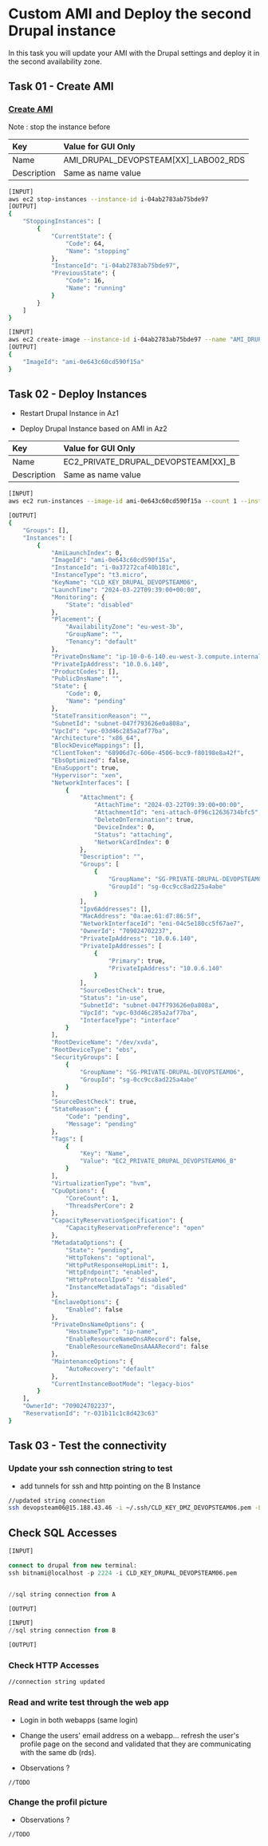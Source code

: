 # Custom AMI and Deploy the second Drupal instance

In this task you will update your AMI with the Drupal settings and deploy it in the second availability zone.

## Task 01 - Create AMI

### [Create AMI](https://awscli.amazonaws.com/v2/documentation/api/latest/reference/ec2/create-image.html)

Note : stop the instance before

|Key|Value for GUI Only|
|:--|:--|
|Name|AMI_DRUPAL_DEVOPSTEAM[XX]_LABO02_RDS|
|Description|Same as name value|

```bash
[INPUT]
aws ec2 stop-instances --instance-id i-04ab2783ab75bde97
[OUTPUT]
{
    "StoppingInstances": [
        {
            "CurrentState": {
                "Code": 64,
                "Name": "stopping"
            },
            "InstanceId": "i-04ab2783ab75bde97",
            "PreviousState": {
                "Code": 16,
                "Name": "running"
            }
        }
    ]
}

[INPUT]
aws ec2 create-image --instance-id i-04ab2783ab75bde97 --name "AMI_DRUPAL_DEVOPSTEAM06_LABO02_RDS" --description "AMI_DRUPAL_DEVOPSTEAM06_LABO02_RDS"
[OUTPUT]
{
    "ImageId": "ami-0e643c60cd590f15a"
}
```

## Task 02 - Deploy Instances

* Restart Drupal Instance in Az1

* Deploy Drupal Instance based on AMI in Az2

|Key|Value for GUI Only|
|:--|:--|
|Name|EC2_PRIVATE_DRUPAL_DEVOPSTEAM[XX]_B|
|Description|Same as name value|

```bash
[INPUT]
aws ec2 run-instances --image-id ami-0e643c60cd590f15a --count 1 --instance-type t3.micro --key-name CLD_KEY_DRUPAL_DEVOPSTEAM06 --security-group-ids sg-0cc9cc8ad225a4abe --subnet-id subnet-047f793626e0a808a --private-ip-address 10.0.6.140 --tag-specifications 'ResourceType=instance,Tags=[{Key=Name,Value=EC2_PRIVATE_DRUPAL_DEVOPSTEAM06_B}]'

[OUTPUT]
{
    "Groups": [],
    "Instances": [
        {
            "AmiLaunchIndex": 0,
            "ImageId": "ami-0e643c60cd590f15a",
            "InstanceId": "i-0a37272caf40b181c",
            "InstanceType": "t3.micro",
            "KeyName": "CLD_KEY_DRUPAL_DEVOPSTEAM06",
            "LaunchTime": "2024-03-22T09:39:00+00:00",
            "Monitoring": {
                "State": "disabled"
            },
            "Placement": {
                "AvailabilityZone": "eu-west-3b",
                "GroupName": "",
                "Tenancy": "default"
            },
            "PrivateDnsName": "ip-10-0-6-140.eu-west-3.compute.internal",
            "PrivateIpAddress": "10.0.6.140",
            "ProductCodes": [],
            "PublicDnsName": "",
            "State": {
                "Code": 0,
                "Name": "pending"
            },
            "StateTransitionReason": "",
            "SubnetId": "subnet-047f793626e0a808a",
            "VpcId": "vpc-03d46c285a2af77ba",
            "Architecture": "x86_64",
            "BlockDeviceMappings": [],
            "ClientToken": "68906d7c-606e-4506-bcc9-f80198e8a42f",
            "EbsOptimized": false,
            "EnaSupport": true,
            "Hypervisor": "xen",
            "NetworkInterfaces": [
                {
                    "Attachment": {
                        "AttachTime": "2024-03-22T09:39:00+00:00",
                        "AttachmentId": "eni-attach-0f96c12636734bfc5",
                        "DeleteOnTermination": true,
                        "DeviceIndex": 0,
                        "Status": "attaching",
                        "NetworkCardIndex": 0
                    },
                    "Description": "",
                    "Groups": [
                        {
                            "GroupName": "SG-PRIVATE-DRUPAL-DEVOPSTEAM06",
                            "GroupId": "sg-0cc9cc8ad225a4abe"
                        }
                    ],
                    "Ipv6Addresses": [],
                    "MacAddress": "0a:ae:61:d7:86:5f",
                    "NetworkInterfaceId": "eni-04c5e180cc5f67ae7",
                    "OwnerId": "709024702237",
                    "PrivateIpAddress": "10.0.6.140",
                    "PrivateIpAddresses": [
                        {
                            "Primary": true,
                            "PrivateIpAddress": "10.0.6.140"
                        }
                    ],
                    "SourceDestCheck": true,
                    "Status": "in-use",
                    "SubnetId": "subnet-047f793626e0a808a",
                    "VpcId": "vpc-03d46c285a2af77ba",
                    "InterfaceType": "interface"
                }
            ],
            "RootDeviceName": "/dev/xvda",
            "RootDeviceType": "ebs",
            "SecurityGroups": [
                {
                    "GroupName": "SG-PRIVATE-DRUPAL-DEVOPSTEAM06",
                    "GroupId": "sg-0cc9cc8ad225a4abe"
                }
            ],
            "SourceDestCheck": true,
            "StateReason": {
                "Code": "pending",
                "Message": "pending"
            },
            "Tags": [
                {
                    "Key": "Name",
                    "Value": "EC2_PRIVATE_DRUPAL_DEVOPSTEAM06_B"
                }
            ],
            "VirtualizationType": "hvm",
            "CpuOptions": {
                "CoreCount": 1,
                "ThreadsPerCore": 2
            },
            "CapacityReservationSpecification": {
                "CapacityReservationPreference": "open"
            },
            "MetadataOptions": {
                "State": "pending",
                "HttpTokens": "optional",
                "HttpPutResponseHopLimit": 1,
                "HttpEndpoint": "enabled",
                "HttpProtocolIpv6": "disabled",
                "InstanceMetadataTags": "disabled"
            },
            "EnclaveOptions": {
                "Enabled": false
            },
            "PrivateDnsNameOptions": {
                "HostnameType": "ip-name",
                "EnableResourceNameDnsARecord": false,
                "EnableResourceNameDnsAAAARecord": false
            },
            "MaintenanceOptions": {
                "AutoRecovery": "default"
            },
            "CurrentInstanceBootMode": "legacy-bios"
        }
    ],
    "OwnerId": "709024702237",
    "ReservationId": "r-031b11c1c8d423c63"
}
```

## Task 03 - Test the connectivity

### Update your ssh connection string to test

* add tunnels for ssh and http pointing on the B Instance

```bash
//updated string connection
ssh devopsteam06@15.188.43.46 -i ~/.ssh/CLD_KEY_DMZ_DEVOPSTEAM06.pem -L 2224:10.0.6.140:22 -L 8081:10.0.6.140:8081
```

## Check SQL Accesses

```sql
[INPUT]

connect to drupal from new terminal:
ssh bitnami@localhost -p 2224 -i CLD_KEY_DRUPAL_DEVOPSTEAM06.pem


//sql string connection from A

[OUTPUT]
```

```sql
[INPUT]
//sql string connection from B

[OUTPUT]
```

### Check HTTP Accesses

```bash
//connection string updated
```

### Read and write test through the web app

* Login in both webapps (same login)

* Change the users' email address on a webapp... refresh the user's profile page on the second and validated that they are communicating with the same db (rds).

* Observations ?

```
//TODO
```

### Change the profil picture

* Observations ?

```
//TODO
```

